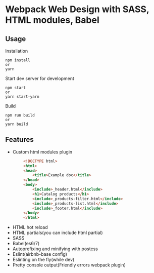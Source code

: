 # Webpack Web Design with SASS, HTML modules, Babel
## Usage
Installation
```
npm install
or
yarn
```
Start dev server for development
```
npm start
or 
yarn start-yarn
```
Build
```
npm run build
or
yarn build
```
## Features
* Custom html modules plugin
```html
        <!DOCTYPE html>
        <html>
        <head>
            <title>Example doc</title>
        </head>
        <body>
            <include>_header.html</include>
            <h1>Catalog products</h1>
            <include>_products-filter.html</include>
            <include>_products-list.html</include>
            <include>_footer.html</include>
        </body>
        </html>

```

* HTML hot reload
* HTML partials(you can include html partial)
* SASS
* Babel(es6/7)
* Autoprefixing and minifying with postcss
* Eslint(airbnb-base config)
* Eslinting on the fly(while dev)
* Pretty console output(Friendly errors webpack plugin)
